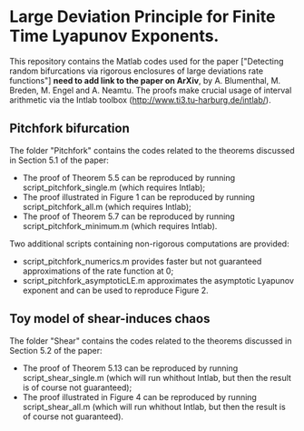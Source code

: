 # Large Deviation Principle for Finite Time Lyapunov Exponents.

This repository contains the Matlab codes used for the paper ["Detecting random bifurcations via rigorous enclosures of large
deviations rate functions"] **need to add link to the paper on ArXiv**, by A. Blumenthal, M. Breden, M. Engel and A. Neamtu. The proofs make crucial usage of
interval arithmetic via the Intlab toolbox (http://www.ti3.tu-harburg.de/intlab/).

## Pitchfork bifurcation

The folder "Pitchfork" contains the codes related to the theorems discussed in Section 5.1 of the paper:
- The proof of Theorem 5.5 can be reproduced by running script_pitchfork_single.m (which requires Intlab);
- The proof illustrated in Figure 1 can be reproduced by running script_pitchfork_all.m (which requires Intlab);
- The proof of Theorem 5.7 can be reproduced by running script_pitchfork_minimum.m (which requires Intlab).
  
Two additional scripts containing non-rigorous computations are provided:
- script_pitchfork_numerics.m provides faster but not guaranteed approximations of the rate function at 0;
- script_pitchfork_asymptoticLE.m approximates the asymptotic Lyapunov exponent and can be used to reproduce Figure 2.

## Toy model of shear-induces chaos

The folder "Shear" contains the codes related to the theorems discussed in Section 5.2 of the paper:
- The proof of Theorem 5.13 can be reproduced by running script_shear_single.m (which will run whithout Intlab, but then the result is of course not guaranteed);
- The proof illustrated in Figure 4 can be reproduced by running script_shear_all.m (which will run whithout Intlab, but then the result is of course not guaranteed).
